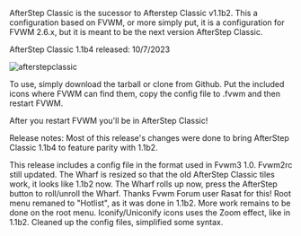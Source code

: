 AfterStep Classic is the sucessor to Afterstep Classic v1.1b2. This a configuration based on FVWM, or more simply put, it is a configuration for FVWM 2.6.x, but it is meant to be the next version AfterStep Classic.

AfterStep Classic 1.1b4  released: 10/7/2023


![afterstepclassic](https://github.com/woomia/fvwmstep/assets/1365979/38549532-5d94-4e01-81f9-ab134bc2056b)



To use, simply download the tarball or clone from Github. Put the included icons where FVWM can find them, copy the config file to .fvwm and then restart FVWM. 

After you restart FVWM you'll be in AfterStep Classic!



Release notes:
Most of this release's changes were done to bring AfterStep Classic 1.1b4 to feature parity with 1.1b2.

This release includes a config file in the format used in Fvwm3 1.0. Fvwm2rc still updated.
The Wharf is resized so that the old AfterStep Classic tiles work, it looks like 1.1b2 now.
The Wharf rolls up now, press the AfterStep button to roll/unroll the Wharf. Thanks Fvwm Forum user Rasat for this!
Root menu remaned to "Hotlist", as it was done in 1.1b2. More work remains to be done on the root menu.
Iconify/Uniconify icons uses the Zoom effect, like in 1.1b2.
Cleaned up the config files, simplified some syntax.
